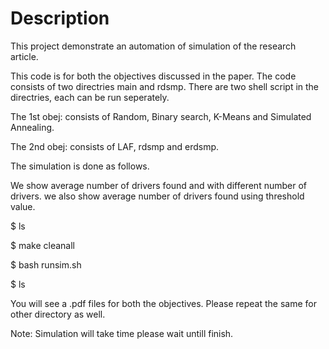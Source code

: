 # Description
This project demonstrate an automation of simulation of the research article.

This code is for both the objectives discussed in the paper. The code consists of two directries main and rdsmp. There are two shell script in the directries, each can be run seperately. 

The 1st obej: consists of Random, Binary search, K-Means and Simulated Annealing.

The 2nd obej: consists of LAF, rdsmp and erdsmp. 

The simulation is done as follows.

We show average number of drivers found and with different number of drivers. we also show average number of drivers found using threshold value.

$ ls

$ make cleanall

$ bash runsim.sh

$ ls

You will see a .pdf files for both the objectives. Please repeat the same for other directory as well. 

Note: Simulation will take time please wait untill finish. 
